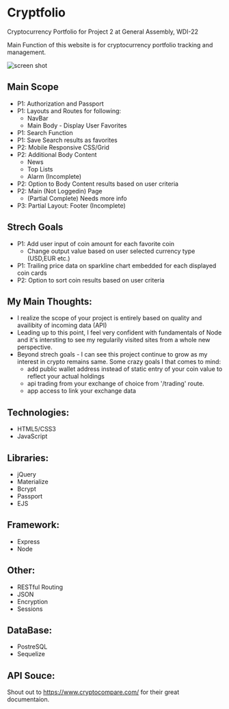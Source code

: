 # Cryptfolio

Cryptocurrency Portfolio for Project 2 at General Assembly, WDI-22

Main Function of this website is for cryptocurrency portfolio tracking and management.

![screen shot](https://i.imgur.com/C9BG9x7.png)

## Main Scope
* P1: Authorization and Passport
* P1: Layouts and Routes for following:
    * NavBar
    * Main Body - Display User Favorites
* P1: Search Function
* P1: Save Search results as favorites
* P2: Mobile Responsive CSS/Grid
* P2: Additional Body Content
    *  News
    * Top Lists
    * Alarm (Incomplete)
* P2: Option to Body Content results based on user criteria
* P2: Main (Not Loggedin) Page 
    * (Partial Complete) Needs more info
* P3: Partial Layout: Footer (Incomplete)

## Strech Goals
* P1: Add user input of coin amount for each favorite coin
    * Change output value based on user selected currency type (USD,EUR etc.)
* P1: Trailing price data on sparkline chart embedded for each displayed coin cards
* P2: Option to sort coin results based on user criteria

## My Main Thoughts:
* I realize the scope of your project is entirely based on quality and availibity of incoming data (API)
* Leading up to this point, I feel very confident with fundamentals of Node and it's intersting to see my regularily visited sites from a whole new perspective.
* Beyond strech goals - I can see this project continue to grow as my interest in crypto remains same.  Some crazy goals I that comes to mind:
    * add public wallet address instead of static entry of your coin value to reflect your actual holdings
    * api trading from your exchange of choice from '/trading' route.
    * app access to link your exchange data

## Technologies:
* HTML5/CSS3
* JavaScript

## Libraries:
* jQuery
* Materialize
* Bcrypt
* Passport
* EJS

## Framework:
* Express
* Node

## Other:
* RESTful Routing
* JSON
* Encryption
* Sessions

## DataBase:
* PostreSQL
* Sequelize

## API Souce:
Shout out to https://www.cryptocompare.com/ for their great documentaion. 
